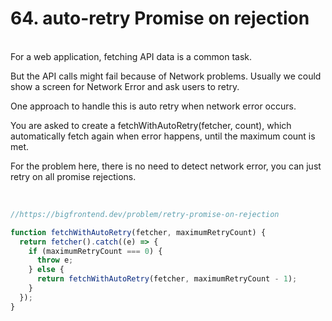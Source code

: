 <h1>64. auto-retry Promise on rejection
</h1>

<br/>For a web application, fetching API data is a common task.

But the API calls might fail because of Network problems. Usually we could show a screen for Network Error and ask users to retry.

One approach to handle this is auto retry when network error occurs.

You are asked to create a fetchWithAutoRetry(fetcher, count), which automatically fetch again when error happens, until the maximum count is met.

For the problem here, there is no need to detect network error, you can just retry on all promise rejections.

<br/>

```javascript
//https://bigfrontend.dev/problem/retry-promise-on-rejection

function fetchWithAutoRetry(fetcher, maximumRetryCount) {
  return fetcher().catch((e) => {
    if (maximumRetryCount === 0) {
      throw e;
    } else {
      return fetchWithAutoRetry(fetcher, maximumRetryCount - 1);
    }
  });
}
```
